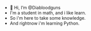 - 👋 Hi, I’m @Diabloodguns
- I'm a student in math, and i like learn.
- So i'm here to take some knowledge.
- And rightnow i'm learning Python.

<!---
Diabloodguns/Diabloodguns is a ✨ special ✨ repository because its `README.md` (this file) appears on your GitHub profile.
You can click the Preview link to take a look at your changes.
--->
